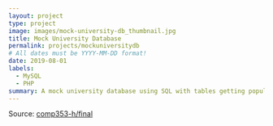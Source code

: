 ```yaml
---
layout: project
type: project
image: images/mock-university-db_thumbnail.jpg
title: Mock University Database
permalink: projects/mockuniversitydb
# All dates must be YYYY-MM-DD format!
date: 2019-08-01
labels:
  - MySQL
  - PHP
summary: A mock university database using SQL with tables getting populated in part with Python scripting. A front-end driven by PHP and JavaScript allows the user to enter queries and generate tables in a browser. 
---
```

Source: <a href="https://github.com/comp353-h/final"><i class="large github icon"></i>comp353-h/final</a>